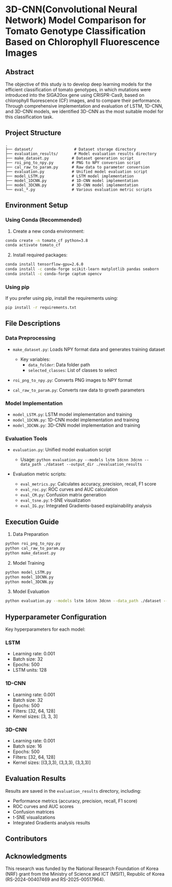# 3D-CNN(Convolutional Neural Network) Model Comparison for Tomato Genotype Classification Based on Chlorophyll Fluorescence Images

## Abstract
The objective of this study is to develop deep learning models for the efficient classification of tomato genotypes, in which mutations were introduced into the SlGA20ox gene using CRISPR-Cas9, based on chlorophyll fluorescence (CF) images, and to compare their performance. Through comprehensive implementation and evaluation of LSTM, 1D-CNN, and 3D-CNN models, we identified 3D-CNN as the most suitable model for this classification task.

## Project Structure

```
.
├── dataset/                  # Dataset storage directory
├── evaluation_results/       # Model evaluation results directory
├── make_dataset.py          # Dataset generation script
├── roi_png_to_npy.py        # PNG to NPY conversion script
├── cal_raw_to_param.py      # Raw data to parameter conversion
├── evaluation.py            # Unified model evaluation script
├── model_LSTM.py            # LSTM model implementation
├── model_1DCNN.py           # 1D-CNN model implementation
├── model_3DCNN.py           # 3D-CNN model implementation
└── eval_*.py                # Various evaluation metric scripts
```

## Environment Setup

### Using Conda (Recommended)
1. Create a new conda environment:
```bash
conda create -n tomato_cf python=3.8
conda activate tomato_cf
```

2. Install required packages:
```bash
conda install tensorflow-gpu=2.6.0
conda install -c conda-forge scikit-learn matplotlib pandas seaborn
conda install -c conda-forge captum opencv
```

### Using pip
If you prefer using pip, install the requirements using:
```bash
pip install -r requirements.txt
```

## File Descriptions

### Data Preprocessing
- `make_dataset.py`: Loads NPY format data and generates training dataset
  - Key variables:
    - `data_folder`: Data folder path
    - `selected_classes`: List of classes to select

- `roi_png_to_npy.py`: Converts PNG images to NPY format
- `cal_raw_to_param.py`: Converts raw data to growth parameters

### Model Implementation
- `model_LSTM.py`: LSTM model implementation and training
- `model_1DCNN.py`: 1D-CNN model implementation and training
- `model_3DCNN.py`: 3D-CNN model implementation and training

### Evaluation Tools
- `evaluation.py`: Unified model evaluation script
  - Usage: `python evaluation.py --models lstm 1dcnn 3dcnn --data_path ./dataset --output_dir ./evaluation_results`
  
- Evaluation metric scripts:
  - `eval_metrics.py`: Calculates accuracy, precision, recall, F1 score
  - `eval_roc.py`: ROC curves and AUC calculation
  - `eval_CM.py`: Confusion matrix generation
  - `eval_tsne.py`: t-SNE visualization
  - `eval_IG.py`: Integrated Gradients-based explainability analysis

## Execution Guide

1. Data Preparation
```bash
python roi_png_to_npy.py
python cal_raw_to_param.py
python make_dataset.py
```

2. Model Training
```bash
python model_LSTM.py
python model_1DCNN.py
python model_3DCNN.py
```

3. Model Evaluation
```bash
python evaluation.py --models lstm 1dcnn 3dcnn --data_path ./dataset --output_dir ./evaluation_results
```

## Hyperparameter Configuration

Key hyperparameters for each model:

### LSTM
- Learning rate: 0.001
- Batch size: 32
- Epochs: 500
- LSTM units: 128

### 1D-CNN
- Learning rate: 0.001
- Batch size: 32
- Epochs: 500
- Filters: [32, 64, 128]
- Kernel sizes: [3, 3, 3]

### 3D-CNN
- Learning rate: 0.001
- Batch size: 16
- Epochs: 500
- Filters: [32, 64, 128]
- Kernel sizes: [(3,3,3), (3,3,3), (3,3,3)]

## Evaluation Results

Results are saved in the `evaluation_results` directory, including:
- Performance metrics (accuracy, precision, recall, F1 score)
- ROC curves and AUC scores
- Confusion matrices
- t-SNE visualizations
- Integrated Gradients analysis results


## Contributors


## Acknowledgments
This research was funded by the National Research Foundation of Korea (NRF) grant from the Ministry of Science and ICT (MSIT), Republic of Korea (RS-2024-00407469 and RS-2025-00517964).
